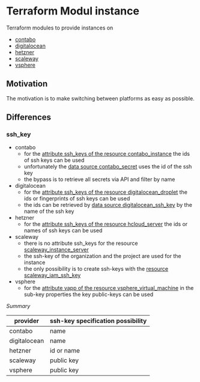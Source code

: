 # Terraform Modul instance

Terraform modules to provide instances on 

- [contabo](https://registry.terraform.io/providers/contabo/contabo/latest)
- [digitalocean](https://registry.terraform.io/providers/digitalocean/digitalocean/latest) 
- [hetzner](https://registry.terraform.io/providers/hetznercloud/hcloud/latest)
- [scaleway](https://registry.terraform.io/providers/scaleway/scaleway/latest)
- [vsphere](https://registry.terraform.io/providers/hashicorp/vsphere/latest)

## Motivation

The motivation is to make switching between platforms as easy as possible.

## Differences

### ssh_key

- contabo
  - for the [attribute ssh_keys of the resource contabo_instance](https://registry.terraform.io/providers/contabo/contabo/latest/docs/resources/contabo_instance#ssh_keys) the ids of ssh keys can be used<br>
  - unfortunately the [data source contabo_secret](https://registry.terraform.io/providers/contabo/contabo/latest/docs/data-sources/contabo_secret) uses the id of the ssh key
  - the bypass is to retrieve all secrets via API and filter by name
- digitalocean
  - for the [attribute ssh_keys of the resource digitalocean_droplet](https://registry.terraform.io/providers/digitalocean/digitalocean/latest/docs/resources/droplet#ssh_keys) the ids or fingerprints of ssh keys can be used<br>
  - the ids can be retrieved by [data source digitalocean_ssh_key](https://registry.terraform.io/providers/digitalocean/digitalocean/latest/docs/data-sources/ssh_key) by the name of the ssh key
- hetzner
  - for the [attribute ssh_keys of the resource hcloud_server](https://registry.terraform.io/providers/hetznercloud/hcloud/latest/docs/resources/server#ssh_keys) the ids or names of ssh keys can be used<br>
- scaleway
  - there is no attribute ssh_keys for the resource [scaleway_instance_server](https://registry.terraform.io/providers/scaleway/scaleway/latest/docs/resources/instance_server)
  - the ssh-key of the organization and the project are used for the instance
  - the only possibility is to create ssh-keys with the [resource scaleway_iam_ssh_key](https://registry.terraform.io/providers/scaleway/scaleway/latest/docs/resources/iam_ssh_key)
- vsphere
  - for the [attribute vapp of the resource vsphere_virtual_machine](https://registry.terraform.io/providers/hashicorp/vsphere/latest/docs/resources/virtual_machine#vapp) in the sub-key properties the key public-keys can be used 

_Summary_

| provider     | ssh-key specification possibility |
|--------------|-----------------------------------|
| contabo      | name                              |
| digitalocean | name                              |
| hetzner      | id or name                        |
| scaleway     | public key                        |
| vsphere      | public key                        |